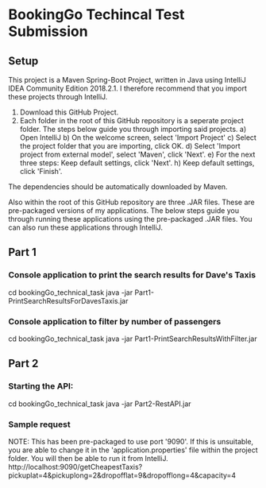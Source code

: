 #  BookingGo Techincal Test Submission

## Setup
This project is a Maven Spring-Boot Project, written in Java using IntelliJ IDEA Community Edition 2018.2.1. I therefore recommend that you import these projects through IntelliJ.
1) Download this GitHub Project.
2) Each folder in the root of this GitHub repository is a seperate project folder. The steps below guide you through importing said projects.
  a) Open IntelliJ
  b) On the welcome screen, select  'Import Project'
  c) Select the project folder that you are importing, click OK. 
  d) Select 'Import project from external model', select 'Maven', click 'Next'.
  e) For the next three steps: Keep default settings, click 'Next'.
  h) Keep default settings, click 'Finish'.

The dependencies should be automatically downloaded by Maven. 

Also within the root of this GitHub repository are three .JAR files. These are pre-packaged versions of my applications. The below steps guide you through running these applications using the pre-packaged .JAR files.
You can also run these applications through IntelliJ. 

## Part 1

### Console application to print the search results for Dave's Taxis
cd bookingGo_technical_task
java -jar Part1-PrintSearchResultsForDavesTaxis.jar

### Console application to filter by number of passengers
cd bookingGo_technical_task
java -jar Part1-PrintSearchResultsWithFilter.jar

## Part 2
### Starting the API:
cd bookingGo_technical_task
java -jar Part2-RestAPI.jar

### Sample request
NOTE: This has been pre-packaged to use port '9090'. If this is unsuitable, you are able to change it in the 'application.properties' file within the project folder. You will then be able to run it from IntelliJ.
http://localhost:9090/getCheapestTaxis?pickuplat=4&pickuplong=2&dropofflat=9&dropofflong=4&capacity=4
